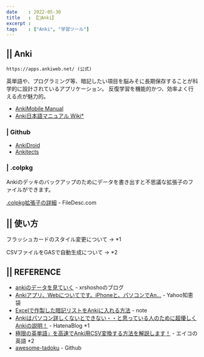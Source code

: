 ```yaml
---
date    : 2022-05-30
title   : 【🌟Anki】
excerpt :
tags    : ["Anki", "学習ツール"]
---
```




## || Anki
```
https://apps.ankiweb.net/ (公式)
```
英単語や、プログラミング等、暗記したい項目を脳みそに長期保存することが科学的に設計されているアプリケーション。
反復学習を機能的かつ、効率よく行える点が魅力的。

+ [AnkiMobile Manual](https://docs.ankimobile.net/intro.html)
+ [Anki日本語マニュアル Wiki*](https://wikiwiki.jp/rage2050/)

### | Github
+ [AnkiDroid](https://github.com/ankidroid)
+ [Ankitects](https://github.com/ankitects)

### | .colpkg
Ankiのデッキのバックアップのためにデータを書き出すと不思議な拡張子のファイルができます。

[.colpkg拡張子の詳細](https://www.filedesc.com/ja/file/colpkg) - FileDesc.com



## || 使い方
フラッシュカードのスタイル変更について
→ *1

CSVファイルをGASで自動生成について
→ *2



## || REFERENCE
+ [ankiのデータを見ていく](https://xrshosho.hatenablog.com/entry/2019/08/03/101654) - xrshoshoのブログ
+ [Ankiアプリ、Webについてです。iPhoneと、パソコンでAn...](https://detail.chiebukuro.yahoo.co.jp/qa/question_detail/q13207114173) - Yahoo知恵袋
+ [Excelで作製した暗記リストをAnkiに入れる方法](https://note.com/orthogirl115/n/n303761bee4c0) - note
+ [Ankiはパソコン詳しくないとできない・・と思っている人のために超優しくAnkiの説明！](https://ryugaku-summer.hatenablog.com/entry/anki_howto01) - HatenaBlog *1
+ [極限の英単語」を高速でAnki用CSV変換する方法を解説します！](https://eiko-eigo.com/kyokugen/) - エイコの英語 *2
+ [awesome-tadoku](https://github.com/t9md/awesome-tadoku/blob/master/Anki-tips.md) - Github
